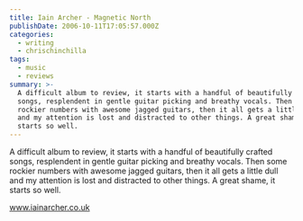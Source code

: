 ```yaml
---
title: Iain Archer - Magnetic North
publishDate: 2006-10-11T17:05:57.000Z
categories:
  - writing
  - chrischinchilla
tags:
  - music
  - reviews
summary: >-
  A difficult album to review, it starts with a handful of beautifully crafted
  songs, resplendent in gentle guitar picking and breathy vocals. Then some
  rockier numbers with awesome jagged guitars, then it all gets a little dull
  and my attention is lost and distracted to other things. A great shame, it
  starts so well.
---
```


A difficult album to review, it starts with a handful of beautifully crafted songs, resplendent in gentle guitar picking and breathy vocals. Then some rockier numbers with awesome jagged guitars, then it all gets a little dull and my attention is lost and distracted to other things. A great shame, it starts so well.

<a href='https://www.iainarcher.co.uk' target='_blank'>www.iainarcher.co.uk</a>
